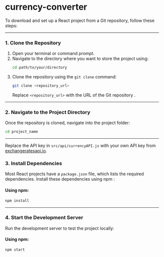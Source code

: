 # currency-converter

To download and set up a React project from a Git repository, follow these steps:

---

### **1. Clone the Repository**
1. Open your terminal or command prompt.
2. Navigate to the directory where you want to store the project using:
   ```bash
   cd path/to/your/directory
   ```
3. Clone the repository using the `git clone` command:
   ```bash
   git clone <repository_url>
   ```
   Replace `<repository_url>` with the URL of the Git repository .

---

### **2. Navigate to the Project Directory**
Once the repository is cloned, navigate into the project folder:
```bash
cd project_name
```

---
Replace the API key in `src/api/currencyAPI.js` with your own API key from [exchangeratesapi.io](https://exchangeratesapi.io/).
### **3. Install Dependencies**
Most React projects have a `package.json` file, which lists the required dependencies. Install these dependencies using npm :

#### Using npm:
```bash
npm install
```



---

### **4. Start the Development Server**
Run the development server to test the project locally:

#### Using npm:
```bash
npm start
```




